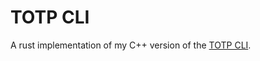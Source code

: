 # TOTP CLI

A rust implementation of my C++ version of the [TOTP CLI](https://github.com/Skarlso/totp-generator).
